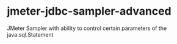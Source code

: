 # jmeter-jdbc-sampler-advanced
JMeter Sampler with ability to control certain parameters of the java.sql.Statement
